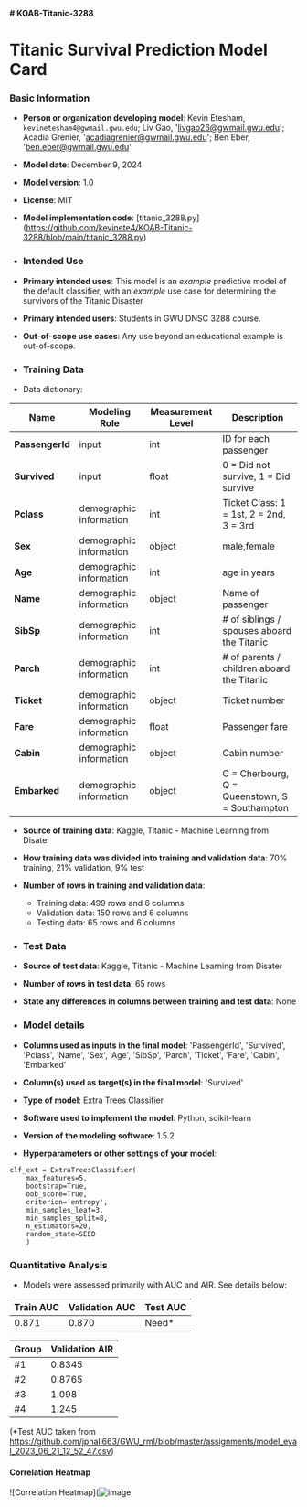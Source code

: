 **# KOAB-Titanic-3288**

# Titanic Survival Prediction Model Card

### Basic Information

* **Person or organization developing model**: Kevin Etesham, `kevinetesham4@gwmail.gwu.edu`; Liv Gao, 'livgao26@gwmail.gwu.edu'; Acadia Grenier, 'acadiagrenier@gwmail.gwu.edu'; Ben Eber, 'ben.eber@gwmail.gwu.edu'
* **Model date**: December 9, 2024
* **Model version**: 1.0
* **License**: MIT
* **Model implementation code**: [titanic_3288.py] (https://github.com/kevinete4/KOAB-Titanic-3288/blob/main/titanic_3288.py)

* ### Intended Use
* **Primary intended uses**: This model is an *example* predictive model of the default classifier, with an *example* use case for determining the survivors of the Titanic Disaster
* **Primary intended users**: Students in GWU DNSC 3288 course.
* **Out-of-scope use cases**: Any use beyond an educational example is out-of-scope.

* ### Training Data

* Data dictionary: 

| Name | Modeling Role | Measurement Level| Description|
| ---- | ------------- | ---------------- | ---------- |
| **PassengerId** | input | int | ID for each passenger |
|**Survived**| input | float | 0 = Did not survive, 1 = Did survive  |
| **Pclass** | demographic information | int | Ticket Class: 1 = 1st, 2 = 2nd, 3 = 3rd |
| **Sex** | demographic information | object | male,female |
| **Age** | demographic information | int | age in years |
| **Name** | demographic information | object | Name of passenger |
| **SibSp** | demographic information | int | 	# of siblings / spouses aboard the Titanic |
| **Parch** | demographic information | int | 	# of parents / children aboard the Titanic |
| **Ticket** | demographic information | object | Ticket number |
| **Fare** | demographic information | float | Passenger fare |
| **Cabin** | demographic information | object | Cabin number |
| **Embarked** | demographic information | object | C = Cherbourg, Q = Queenstown, S = Southampton |

* **Source of training data**: Kaggle, Titanic - Machine Learning from Disater
* **How training data was divided into training and validation data**: 70% training, 21% validation, 9% test
* **Number of rows in training and validation data**:
  * Training data: 499 rows and 6 columns
  * Validation data: 150 rows and 6 columns
  * Testing data: 65 rows and 6 columns
 
* ### Test Data
* **Source of test data**: Kaggle, Titanic - Machine Learning from Disater
* **Number of rows in test data**: 65 rows
* **State any differences in columns between training and test data**: None

* ### Model details
* **Columns used as inputs in the final model**: 'PassengerId', 'Survived', 'Pclass', 'Name', 'Sex', 'Age', 'SibSp',
       'Parch', 'Ticket', 'Fare', 'Cabin', 'Embarked'
* **Column(s) used as target(s) in the final model**: 'Survived'
* **Type of model**: Extra Trees Classifier
* **Software used to implement the model**: Python, scikit-learn
* **Version of the modeling software**: 1.5.2
* **Hyperparameters or other settings of your model**: 
```
clf_ext = ExtraTreesClassifier(
    max_features=5,
    bootstrap=True,
    oob_score=True,
    criterion='entropy',
    min_samples_leaf=3,
    min_samples_split=8,
    n_estimators=20,
    random_state=SEED
    )
```
### Quantitative Analysis

* Models were assessed primarily with AUC and AIR. See details below:

| Train AUC | Validation AUC | Test AUC |
| ------ | ------- | -------- |
| 0.871 | 0.870  | Need* |

| Group | Validation AIR |
|-------|-----|
| #1 | 0.8345 |
| #2 | 0.8765 |
| #3 | 1.098 |
| #4 | 1.245 |


(*Test AUC taken from https://github.com/jphall663/GWU_rml/blob/master/assignments/model_eval_2023_06_21_12_52_47.csv)

#### Correlation Heatmap
![Correlation Heatmap](![image](https://github.com/user-attachments/assets/b50f3ba9-6f61-42ac-96ff-6efe3ce6d3d5)






